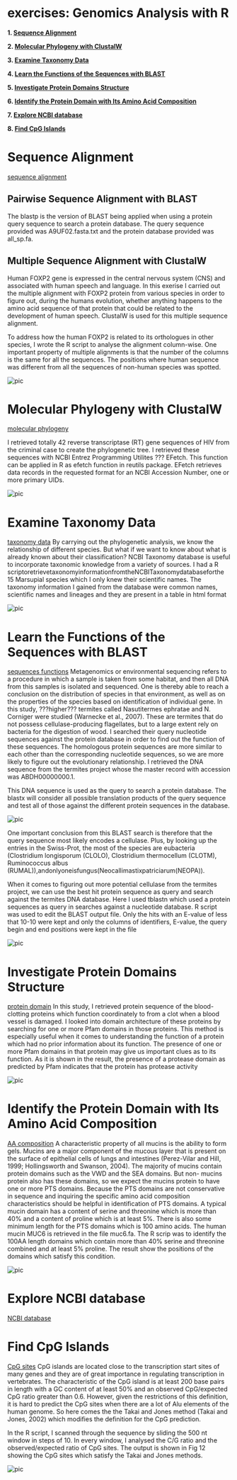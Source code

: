# exercises: Genomics Analysis with R

**1. [Sequence Alignment](#sequence-alignment)**

**2. [Molecular Phylogeny with ClustalW](#Molecular-Phylogeny-with-ClustalW)**

**3. [Examine Taxonomy Data](#Examine-Taxonomy-Data)**

**4. [Learn the Functions of the Sequences with BLAST](#Learn-the-Functions-of-the-Sequences-with-BLAST)**

**5. [Investigate Protein Domains Structure](#Investigate-Protein-Domains-Structure)**

**6. [Identify the Protein Domain with Its Amino Acid Composition](#Identify-the-Protein-Domain-with-Its-Amino-Acid-Composition)**

**7. [Explore NCBI database](#Explore-NCBI-database)**

**8. [Find CpG Islands](#Find-CpG-Islands)**

# Sequence Alignment 
[sequence alignment](https://github.com/leungman426/Genomics-analysis-in-R/blob/master/1_sequence_alignment.R)

## Pairwise Sequence Alignment with BLAST
The blastp is the version of BLAST being applied when using a protein query sequence to search a protein database. The query sequence provided was A9UF02.fasta.txt and the protein database provided was all_sp.fa. 

## Multiple Sequence Alignment with ClustalW
Human FOXP2 gene is expressed in the central nervous system (CNS) and associated with human speech and language. In this exerise I carried out the multiple alignment with FOXP2 protein from various species in order to figure out, during the humans evolution, whether anything happens to the amino acid sequence of that protein that could be related to the development of human speech. ClustalW is used for this multiple sequence alignment.

To address how the human FOXP2 is related to its orthologues in other species, I wrote the R script to analyse the alignment column-wise. One important property of multiple alignments is that the number of the columns is the same for all the sequences. The positions where human sequence was different from all the sequences of non-human species was spotted.

![pic](1.png)

# Molecular Phylogeny with ClustalW 
[molecular phylogeny](https://github.com/leungman426/Genomics-analysis-in-R/blob/master/2_phylogeny.R)

I retrieved totally 42 reverse transcriptase (RT) gene sequences of HIV from the criminal case to create the phylogenetic tree. I retrieved these sequences with NCBI Entrez Programming Utilites ??? EFetch. This function can be applied in R as efetch function in reutils package. EFetch retrieves data records in the requested format for an NCBI Accession Number, one or more primary UIDs.

![pic](2.png)


# Examine Taxonomy Data 
[taxonomy data](https://github.com/leungman426/Genomics-analysis-in-R/blob/master/3_taxonomy.R)
By carrying out the phylogenetic analysis, we know the relationship of different species. But what if we want to know about what is already known about their classification? NCBI Taxonomy database is useful to incorporate taxonomic knowledge from a variety of sources. I had a R scriptoretrievetaxonomyinformationfromtheNCBITaxonomydatabaseforthe 15 Marsupial species which I only knew their scientific names. The taxonomy information I gained from the database were common names, scientific names and lineages and they are present in a table in html format

![pic](3.png)

# Learn the Functions of the Sequences with BLAST 
[sequences functions](https://github.com/leungman426/Genomics-analysis-in-R/blob/master/4_seq_function.R)
Metagenomics or environmental sequencing refers to a procedure in which a sample is taken from some habitat, and then all DNA from this samples is isolated and sequenced. One is thereby able to reach a conclusion on the distribution of species in that environment, as well as on the properties of the species based on identification of individual gene. In this study, ???higher??? termites called Nasutitermes ephratae and N. Corniger were studied (Warnecke et al., 2007). These are termites that do not possess cellulase-producing flagellates, but to a large extent rely on bacteria for the digestion of wood. I searched their query nucleotide sequences against the protein database in order to find out the function of these sequences. The homologous protein sequences are more similar to each other than the corresponding nucleotide sequences, so we are more likely to figure out the evolutionary relationship. I retrieved the DNA sequence from the termites project whose the master record with accession was ABDH00000000.1.

This DNA sequence is used as the query to search a protein database. The blastx will consider all possible translation products of the query sequence and test all of those against the different protein sequences in the database. 

![pic](4.1.png)

One important conclusion from this BLAST search is therefore that the query sequence most likely encodes a cellulase. Plus, by looking up the entries in the Swiss-Prot, the most of the species are eubacteria (Clostridium longisporum (CLOLO), Clostridium thermocellum (CLOTM), Ruminococcus albus (RUMAL)),andonlyoneisfungus(Neocallimastixpatriciarum(NEOPA)).

When it comes to figuring out more potential cellulase from the termites project, we can use the best hit protein sequence as query and search against the termites DNA database. Here I used tblastn which used a protein sequences as query in searches against a nucleotide database. R script was used to edit the BLAST output file. Only the hits with an E-value of less that 10-10 were kept and only the columns of identifiers, E-value, the query begin and end positions were kept in the file

![pic](4.2.png)

# Investigate Protein Domains Structure 
[protein domain](https://github.com/leungman426/Genomics-analysis-in-R/blob/master/5_protein_domain.R)
In this study, I retrieved protein sequence of the blood-clotting proteins which function coordinately
to from a clot when a blood vessel is damaged. I looked into domain architecture of these proteins
by searching for one or more Pfam domains in those proteins. This method is especially useful when it comes to understanding the function of a protein which had no prior information about its function. The presence of one or more Pfam domains in that protein may give us important clues as to its function. As it is shown in the result, the presence of a protease domain as predicted by Pfam indicates that the protein has protease activity

![pic](5.png)

# Identify the Protein Domain with Its Amino Acid Composition 
[AA composition](https://github.com/leungman426/Genomics-analysis-in-R/blob/master/6_protein_AA.R)
A characteristic property of all mucins is the ability to form gels. Mucins are a major component of the mucous layer that is present on the surface of epithelial cells of lungs and intestines (Perez-Vilar and Hill, 1999; Hollingsworth and Swanson, 2004). The majority of mucins contain protein domains such as the VWD and the SEA domains. But non- mucins protein also has these domains, so we expect the mucins protein to have one or more PTS domains. Because the PTS domains are not conservative in sequence and inquiring the specific amino acid composition characteristics should be helpful in identification of PTS domains. A typical mucin domain has a content of serine and threonine which is more than 40% and a content of proline which is at least 5%. There is also some minimum length for the PTS domains which is 100 amino acids. The human mucin MUC6 is retrieved in the file muc6.fa. The R scrip was to identify the 100AA length domains which contain more than 40% serine and threonine combined and at least 5% proline. The result show the positions of the domains which satisfy this condition. 

![pic](6.png)

# Explore NCBI database 
[NCBI database](https://github.com/leungman426/Genomics-analysis-in-R/blob/master/7_NCBI_db.R)

# Find CpG Islands 
[CpG sites](https://github.com/leungman426/Genomics-analysis-in-R/blob/master/8_find_CpG.R)
CpG islands are located close to the transcription start sites of many genes and they are of great importance in regulating transcription in vertebrates. The characteristic of the CpG island is at least 200 base pairs in length with a GC content of at least 50% and an observed CpG/expected CpG ratio greater than 0.6. However, given the restrictions of this definition, it is hard to predict the CpG sites when there are a lot of Alu elements of the human genome. So here comes the the Takai and Jones method (Takai and Jones, 2002) which modifies the definition for the CpG prediction.

In the R script, I scanned through the sequence by sliding the 500 nt window in steps of 10. In every window, I analysed the C/G ratio and the observed/expected ratio of CpG sites. The output is shown in Fig 12 showing the CpG sites which satisfy the Takai and Jones methods.

![pic](8.png)











